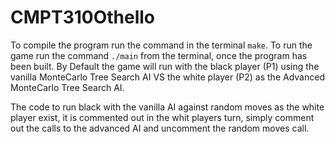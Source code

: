 # CMPT310Othello
To compile the program run the command in the terminal `make`.
To run the game run the command `./main` from the terminal, once the program has been built.
By Default the game will run with the black player (P1) using the vanilla MonteCarlo Tree Search AI VS the white player
(P2) as the Advanced MonteCarlo Tree Search AI.

The code to run black with the vanilla AI against random moves as the white player exist, it is commented out in the
whit players turn, simply comment out the calls to the advanced AI and uncomment the random moves call.
